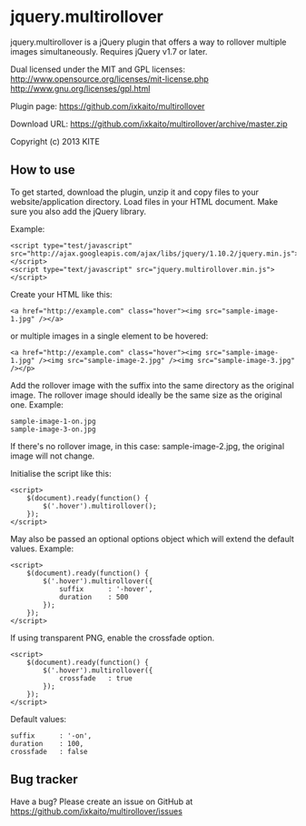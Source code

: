 jquery.multirollover
====================

jquery.multirollover is a jQuery plugin that offers a way to rollover multiple images simultaneously.
Requires jQuery v1.7 or later.

Dual licensed under the MIT and GPL licenses:
http://www.opensource.org/licenses/mit-license.php
http://www.gnu.org/licenses/gpl.html

Plugin page:
https://github.com/ixkaito/multirollover

Download URL:
https://github.com/ixkaito/multirollover/archive/master.zip

Copyright (c) 2013 KITE


How to use
----------

To get started, download the plugin, unzip it and copy files to your website/application directory.
Load files in your HTML document. Make sure you also add the jQuery library.

Example:

	<script type="test/javascript" src="http://ajax.googleapis.com/ajax/libs/jquery/1.10.2/jquery.min.js"></script>
	<script type="text/javascript" src="jquery.multirollover.min.js"></script>

Create your HTML like this:

	<a href="http://example.com" class="hover"><img src="sample-image-1.jpg" /></a>

or multiple images in a single element to be hovered:

	<a href="http://example.com" class="hover"><img src="sample-image-1.jpg" /><img src="sample-image-2.jpg" /><img src="sample-image-3.jpg" /></p>

Add the rollover image with the suffix into the same directory as the original image.
The rollover image should ideally be the same size as the original one.
Example:

	sample-image-1-on.jpg
	sample-image-3-on.jpg

If there's no rollover image, in this case: sample-image-2.jpg, the original image will not change.

Initialise the script like this:

	<script>
		$(document).ready(function() {
			$('.hover').multirollover();
		});
	</script>

May also be passed an optional options object which will extend the default values. Example:

	<script>
		$(document).ready(function() {
			$('.hover').multirollover({
				suffix		: '-hover',
				duration	: 500
			});
		});
	</script>

If using transparent PNG, enable the crossfade option.

	<script>
		$(document).ready(function() {
			$('.hover').multirollover({
				crossfade	: true
			});
		});
	</script>

Default values:

	suffix		: '-on',
	duration	: 100,
	crossfade	: false


Bug tracker
-----------

Have a bug? Please create an issue on GitHub at https://github.com/ixkaito/multirollover/issues